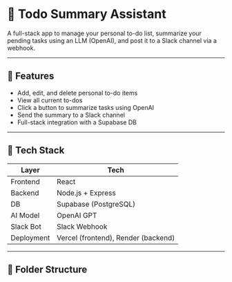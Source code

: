 # 📝 Todo Summary Assistant

A full-stack app to manage your personal to-do list, summarize your pending tasks using an LLM (OpenAI), and post it to a Slack channel via a webhook.

---

## 🚀 Features

- Add, edit, and delete personal to-do items
- View all current to-dos
- Click a button to summarize tasks using OpenAI
- Send the summary to a Slack channel
- Full-stack integration with a Supabase DB

---

## 🧱 Tech Stack

| Layer      | Tech               |
|------------|--------------------|
| Frontend   | React              |
| Backend    | Node.js + Express  |
| DB         | Supabase (PostgreSQL) |
| AI Model   | OpenAI GPT         |
| Slack Bot  | Slack Webhook      |
| Deployment | Vercel (frontend), Render (backend) |

---

## 📁 Folder Structure

